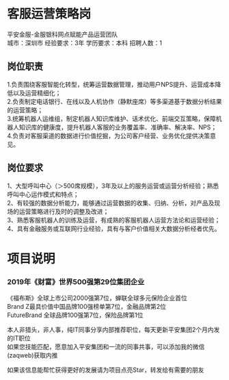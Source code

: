 # 客服运营策略岗
平安金服-金服银科网点赋能产品运营团队  
城市：深圳市 经验要求：3年 学历要求：本科  招聘人数：1

## 岗位职责
1.负责围绕客服智能化转型，统筹运营数据管理，推动用户NPS提升、运营成本降低以及运营精细化；   
2.负责制定电话银行、在线以及人机协作（静默座席）等多渠道基于数据分析结果的运营策略；   
3.统筹机器人运维组，制定机器人知识库维护、话术优化、前端交互策略，保障机器人知识库的健康度，提升机器人客服的业务覆盖率、准确率、解决率、NPS；   
4.负责对客服渠道的数据进行价值挖掘，为公司客户经营、业务优化提供决策意见。

## 岗位要求
1、大型呼叫中心（＞500席规模），3年及以上的服务运营或运营分析经验；熟悉呼叫中心运作模式和特点；    
2、有较强的数据分析能力，能够通过运营数据的收集、归纳、分析，对产品及现场的运营策略进行及时的调整及改进；   
3、熟悉客服机器人的训练及运营，有成熟的客服机器人运营方法论和运营经验；   
4、具有金融服务或互联网行业经验，具有与客户价值相关大数据分析经者优先。

# 项目说明

### 2019年《财富》世界500强第29位集团企业
《福布斯》全球上市公司2000强第7位，蝉联全球多元保险企业首位  
Brand Z最具价值中国品牌100强榜单第7位，金融品牌第2位  
FutureBrand 全球品牌100强第7位，保险品牌第1位

本人非猎头，非人事，纯IT同事分享内部推荐职位，每天更新平安集团2个月内发的IT职位  
如果您技能匹配，愿意加入平安集团和一流的同事共事，可以添加我的微信(zaqweb)获取内推 

如果该信息能帮忙获得更好的发展请为项目点亮Star，转发给有需要的朋友




